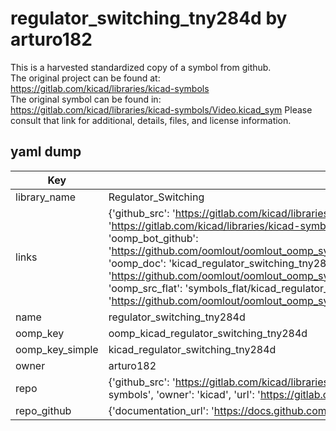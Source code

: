 # regulator_switching_tny284d by arturo182  
This is a harvested standardized copy of a symbol from github.  
The original project can be found at:  
https://gitlab.com/kicad/libraries/kicad-symbols  
The original symbol can be found in:
https://gitlab.com/kicad/libraries/kicad-symbols/Video.kicad_sym
Please consult that link for additional, details, files, and license information.  
## yaml dump  
| Key | Value |  
| --- | --- |  
| library_name | Regulator_Switching |  
| links | {'github_src': 'https://gitlab.com/kicad/libraries/kicad-symbols/Video.kicad_sym', 'github_src_repo': 'https://gitlab.com/kicad/libraries/kicad-symbols', 'oomp_bot': 'kicad_regulator_switching_tny284d/working', 'oomp_bot_github': 'https://github.com/oomlout/oomlout_oomp_symbol_bot/tree/main/kicad_regulator_switching_tny284d/working', 'oomp_doc': 'kicad_regulator_switching_tny284d/working', 'oomp_doc_github': 'https://github.com/oomlout/oomlout_oomp_symbol_doc/tree/main/kicad_regulator_switching_tny284d/working', 'oomp_src_flat': 'symbols_flat/kicad_regulator_switching_tny284d/working', 'oomp_src_flat_github': 'https://github.com/oomlout/oomlout_oomp_symbol_src/tree/main/kicad_regulator_switching_tny284d/working'} |  
| name | regulator_switching_tny284d |  
| oomp_key | oomp_kicad_regulator_switching_tny284d |  
| oomp_key_simple | kicad_regulator_switching_tny284d |  
| owner | arturo182 |  
| repo | {'github_src': 'https://gitlab.com/kicad/libraries/kicad-symbols/Video.kicad_sym', 'name': 'libraries/kicad-symbols', 'owner': 'kicad', 'url': 'https://gitlab.com/kicad/libraries/kicad-symbols'} |  
| repo_github | {'documentation_url': 'https://docs.github.com/rest/repos/repos#get-a-repository', 'message': 'Not Found'} |  

